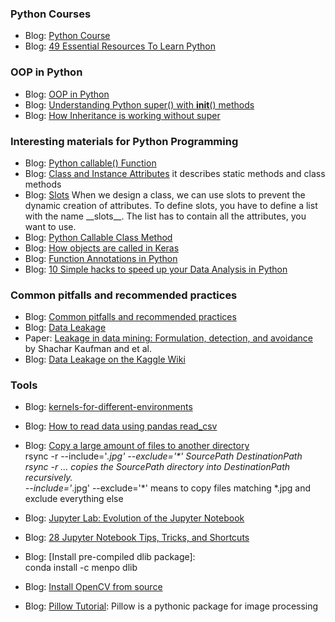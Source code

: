 ### <a name='course'></a>Python Courses
 * Blog: [Python Course](https://www.python-course.eu/index.php)
 * Blog: [49 Essential Resources To Learn Python](https://code-love.com/2019/06/03/49-essential-resources-to-learn-python/)

### <a name='python'></a>OOP in Python
  * Blog: [OOP in Python](https://www.python-course.eu/python3_object_oriented_programming.php)
  * Blog: [Understanding Python super() with __init__() methods](https://www.i2tutorials.com/python-super-with-__init__-methods)
  * Blog: [How Inheritance is working without super](https://www.geeksforgeeks.org/python-super/)
 
### <a name='pathon'></a>Interesting materials for Python Programming
  * Blog: [Python callable() Function](http://www.trytoprogram.com/python-programming/python-built-in-functions/callable/)
  * Blog: [Class and Instance Attributes](https://www.python-course.eu/python3_class_and_instance_attributes.php) it describes static methods and class methods
  * Blog: [Slots](https://python-course.eu/python3_slots.php) When we design a class, we can use slots to prevent the dynamic creation of attributes. To define slots, you have to define a list with the name \_\_slots__. The list has to contain all the attributes, you want to use.
  * Blog: [Python Callable Class Method](https://medium.com/@nunenuh/python-callable-class-1df8e122b30c)
  * Blog: [How objects are called in Keras](https://adaickalavan.github.io/tensorflow/how-objects-are-called-in-keras/)
  * Blog: [Function Annotations in Python](https://www.geeksforgeeks.org/function-annotations-python/)
  * Blog: [10 Simple hacks to speed up your Data Analysis in Python](https://towardsdatascience.com/10-simple-hacks-to-speed-up-your-data-analysis-in-python-ec18c6396e6b)


### <a name='pitfalls'></a>Common pitfalls and recommended practices
 * Blog: [Common pitfalls and recommended practices](https://scikit-learn.org/stable/common_pitfalls.html)
 * Blog: [Data Leakage](https://en.wikipedia.org/wiki/Leakage_(machine_learning))
 * Paper: [Leakage in data mining: Formulation, detection, and avoidance](https://dl.acm.org/doi/10.1145/2382577.2382579) by Shachar Kaufman and et al.
 * Blog: [Data Leakage on the Kaggle Wiki](https://www.kaggle.com/wiki/Leakage)

### <a name='tools'></a>Tools
 * Blog: [kernels-for-different-environments](https://ipython.readthedocs.io/en/stable/install/kernel_install.html)
 * Blog: [How to read data using pandas read_csv](https://honingds.com/blog/pandas-read_csv/#ftoc-mangle_dupe_cols)
 * Blog: [Copy a large amount of files to another directory](https://www.digitalocean.com/community/tutorials/how-to-use-rsync-to-sync-local-and-remote-directories-on-a-vps)
          <br/>rsync -r --include='*.jpg' --exclude='\*' SourcePath DestinationPath
          <br/>rsync -r …  copies the SourcePath directory into DestinationPath recursively.
          <br/>--include='*.jpg' --exclude='\*' means to copy files matching *.jpg and exclude everything else 
          
 * Blog: [Jupyter Lab: Evolution of the Jupyter Notebook](https://towardsdatascience.com/jupyter-lab-evolution-of-the-jupyter-notebook-5297cacde6b)
 * Blog: [28 Jupyter Notebook Tips, Tricks, and Shortcuts](https://www.dataquest.io/blog/jupyter-notebook-tips-tricks-shortcuts/)
 * Blog: [Install pre-compiled dlib package]:
         <br/>conda install -c menpo dlib
         
 * Blog: [Install OpenCV from source](https://docs.opencv.org/master/d2/de6/tutorial_py_setup_in_ubuntu.html)
 * Blog: [Pillow Tutorial](http://zetcode.com/python/pillow/): Pillow is a pythonic package for image processing

